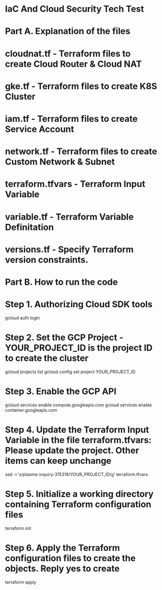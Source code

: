 # IaC And Cloud Security Tech Test

# Part A. Explanation of the files
# cloudnat.tf - Terraform files to create Cloud Router & Cloud NAT
# gke.tf - Terraform files to create K8S Cluster
# iam.tf - Terraform files to create Service Account
# network.tf - Terraform files to create Custom Network & Subnet
# terraform.tfvars - Terraform Input Variable
# variable.tf - Terraform Variable Definitation
# versions.tf - Specify Terraform version constraints. 


# Part B. How to run the code

# Step 1. Authorizing Cloud SDK tools
gcloud auth login

# Step 2. Set the GCP Project - YOUR_PROJECT_ID is the project ID to create the cluster
gcloud projects list
gcloud config set project YOUR_PROJECT_ID

# Step 3. Enable the GCP API
gcloud services enable compute.googleapis.com
gcloud services enable container.googleapis.com

# Step 4. Update the Terraform Input Variable in the file terraform.tfvars: Please update the project. Other items can keep unchange
sed -i 's/plasma-inquiry-315318/YOUR_PROJECT_ID/g' terraform.tfvars

# Step 5. Initialize a working directory containing Terraform configuration files
terraform init

# Step 6. Apply the Terraform configuration files to create the objects. Reply yes to create
terraform apply
